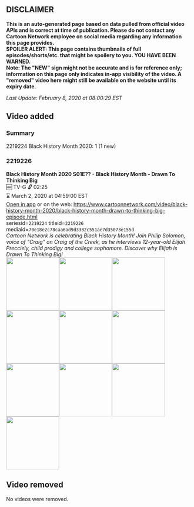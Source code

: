 ## DISCLAIMER
**This is an auto-generated page based on data pulled from official video APIs and is correct at time of publication. Please do not contact any Cartoon Network employee on social media regarding any information this page provides.**  
**SPOILER ALERT: This page contains thumbnails of full episodes/shorts/etc. that might be spoilery to you. YOU HAVE BEEN WARNED.**  
**Note: The "NEW" sign might not be accurate and is for reference only; information on this page only indicates in-app visibility of the video. A "removed" video here might still be available on the website until its expiry date.**  

_Last Update: February 8, 2020 at 08:00:29 EST_
## Video added
### Summary
2219224 Black History Month 2020: 1 (1 new)  
### 2219226
**Black History Month 2020 S01E?? - Black History Month - Drawn To Thinking Big**  
🆕 TV-G 🔓 02:25  
⌛ March 2, 2020 at 04:59:00 EST  
[Open in app](https://tinyurl.com/wy5c6ac) or on the web: https://www.cartoonnetwork.com/video/black-history-month-2020/black-history-month-drawn-to-thinking-big-episode.html  
seriesid=`2219224` titleid=`2219226` mediaid=`70e18e2c78caa6ad9d3382c551ae7d35073e155d`  
_Cartoon Network is celebrating Black History Month!  Join Philip Solomon, voice of "Craig" on Craig of the Creek, as he interviews 12-year-old Elijah Precciely, child prodigy and college sophomore. Discover why Elijah is Drawn To Thinking Big!_  
<a href="https://s3.amazonaws.com/cartoonorchestrator/2219226_001_1280x720.jpg"><img src="https://s3.amazonaws.com/cartoonorchestrator/2219226_001_640x360.jpg" height="144px" /></a><a href="https://s3.amazonaws.com/cartoonorchestrator/2219226_002_1280x720.jpg"><img src="https://s3.amazonaws.com/cartoonorchestrator/2219226_002_640x360.jpg" height="144px" /></a><a href="https://s3.amazonaws.com/cartoonorchestrator/2219226_003_1280x720.jpg"><img src="https://s3.amazonaws.com/cartoonorchestrator/2219226_003_640x360.jpg" height="144px" /></a><a href="https://s3.amazonaws.com/cartoonorchestrator/2219226_004_1280x720.jpg"><img src="https://s3.amazonaws.com/cartoonorchestrator/2219226_004_640x360.jpg" height="144px" /></a><a href="https://s3.amazonaws.com/cartoonorchestrator/2219226_005_1280x720.jpg"><img src="https://s3.amazonaws.com/cartoonorchestrator/2219226_005_640x360.jpg" height="144px" /></a><a href="https://s3.amazonaws.com/cartoonorchestrator/2219226_006_1280x720.jpg"><img src="https://s3.amazonaws.com/cartoonorchestrator/2219226_006_640x360.jpg" height="144px" /></a><a href="https://s3.amazonaws.com/cartoonorchestrator/2219226_007_1280x720.jpg"><img src="https://s3.amazonaws.com/cartoonorchestrator/2219226_007_640x360.jpg" height="144px" /></a><a href="https://s3.amazonaws.com/cartoonorchestrator/2219226_008_1280x720.jpg"><img src="https://s3.amazonaws.com/cartoonorchestrator/2219226_008_640x360.jpg" height="144px" /></a><a href="https://s3.amazonaws.com/cartoonorchestrator/2219226_009_1280x720.jpg"><img src="https://s3.amazonaws.com/cartoonorchestrator/2219226_009_640x360.jpg" height="144px" /></a><a href="https://s3.amazonaws.com/cartoonorchestrator/2219226_010_1280x720.jpg"><img src="https://s3.amazonaws.com/cartoonorchestrator/2219226_010_640x360.jpg" height="144px" /></a>
## Video removed
No videos were removed.  
